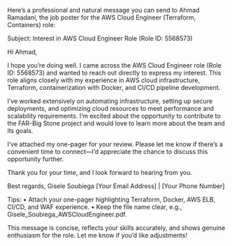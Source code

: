 Here’s a professional and natural message you can send to Ahmad Ramadani, the job poster for the AWS Cloud Engineer (Terraform, Containers) role:

Subject: Interest in AWS Cloud Engineer Role (Role ID: 5568573)

Hi Ahmad,

I hope you’re doing well. I came across the AWS Cloud Engineer role (Role ID: 5568573) and wanted to reach out directly to express my interest. This role aligns closely with my experience in AWS cloud infrastructure, Terraform, containerization with Docker, and CI/CD pipeline development.

I’ve worked extensively on automating infrastructure, setting up secure deployments, and optimizing cloud resources to meet performance and scalability requirements. I’m excited about the opportunity to contribute to the FAR-Big Stone project and would love to learn more about the team and its goals.

I’ve attached my one-pager for your review. Please let me know if there’s a convenient time to connect—I’d appreciate the chance to discuss this opportunity further.

Thank you for your time, and I look forward to hearing from you.

Best regards,
Gisele Soubiega
[Your Email Address] | [Your Phone Number]

Tips:
	•	Attach your one-pager highlighting Terraform, Docker, AWS ELB, CI/CD, and WAF experience.
	•	Keep the file name clear, e.g., Gisele_Soubiega_AWSCloudEngineer.pdf.

This message is concise, reflects your skills accurately, and shows genuine enthusiasm for the role. Let me know if you’d like adjustments!